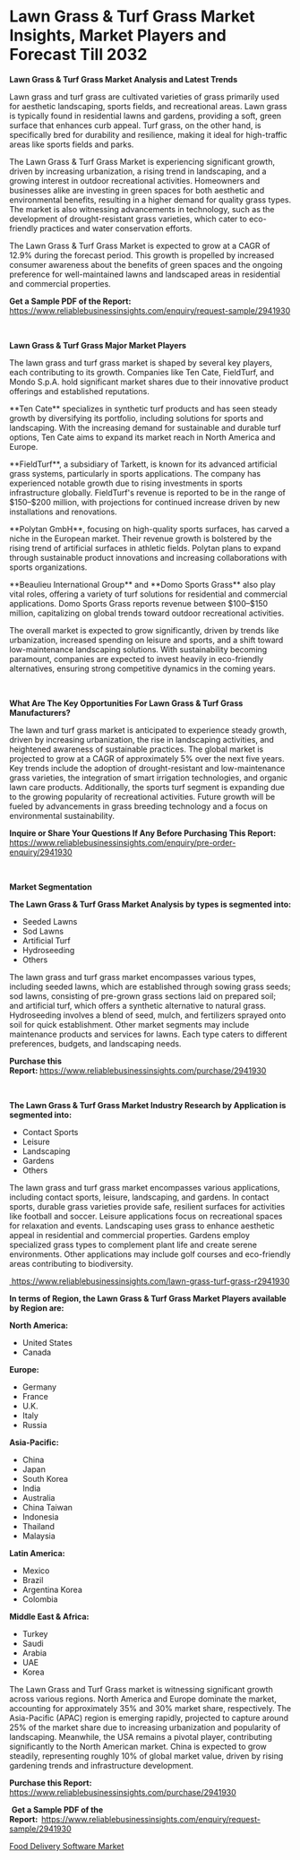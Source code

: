 <p><h1>Lawn Grass & Turf Grass Market Insights, Market Players and Forecast Till 2032</h1></p><p><strong>Lawn Grass & Turf Grass Market Analysis and Latest Trends</strong></p>
<p><p>Lawn grass and turf grass are cultivated varieties of grass primarily used for aesthetic landscaping, sports fields, and recreational areas. Lawn grass is typically found in residential lawns and gardens, providing a soft, green surface that enhances curb appeal. Turf grass, on the other hand, is specifically bred for durability and resilience, making it ideal for high-traffic areas like sports fields and parks.</p><p>The Lawn Grass & Turf Grass Market is experiencing significant growth, driven by increasing urbanization, a rising trend in landscaping, and a growing interest in outdoor recreational activities. Homeowners and businesses alike are investing in green spaces for both aesthetic and environmental benefits, resulting in a higher demand for quality grass types. The market is also witnessing advancements in technology, such as the development of drought-resistant grass varieties, which cater to eco-friendly practices and water conservation efforts.</p><p>The Lawn Grass & Turf Grass Market is expected to grow at a CAGR of 12.9% during the forecast period. This growth is propelled by increased consumer awareness about the benefits of green spaces and the ongoing preference for well-maintained lawns and landscaped areas in residential and commercial properties.</p></p>
<p><strong>Get a Sample PDF of the Report:&nbsp;</strong> <a href="https://www.reliablebusinessinsights.com/enquiry/request-sample/2941930?utm_campaign=3074&utm_medium=2&utm_source=Github&utm_content=ia&utm_term=15032025&utm_id=lawn-grass-turf-grass">https://www.reliablebusinessinsights.com/enquiry/request-sample/2941930</a></p>
<p>&nbsp;</p>
<p><strong>Lawn Grass & Turf Grass Major Market Players</strong></p>
<p><p>The lawn grass and turf grass market is shaped by several key players, each contributing to its growth. Companies like Ten Cate, FieldTurf, and Mondo S.p.A. hold significant market shares due to their innovative product offerings and established reputations.</p><p>**Ten Cate** specializes in synthetic turf products and has seen steady growth by diversifying its portfolio, including solutions for sports and landscaping. With the increasing demand for sustainable and durable turf options, Ten Cate aims to expand its market reach in North America and Europe.</p><p>**FieldTurf**, a subsidiary of Tarkett, is known for its advanced artificial grass systems, particularly in sports applications. The company has experienced notable growth due to rising investments in sports infrastructure globally. FieldTurf's revenue is reported to be in the range of $150–$200 million, with projections for continued increase driven by new installations and renovations.</p><p>**Polytan GmbH**, focusing on high-quality sports surfaces, has carved a niche in the European market. Their revenue growth is bolstered by the rising trend of artificial surfaces in athletic fields. Polytan plans to expand through sustainable product innovations and increasing collaborations with sports organizations.</p><p>**Beaulieu International Group** and **Domo Sports Grass** also play vital roles, offering a variety of turf solutions for residential and commercial applications. Domo Sports Grass reports revenue between $100–$150 million, capitalizing on global trends toward outdoor recreational activities.</p><p>The overall market is expected to grow significantly, driven by trends like urbanization, increased spending on leisure and sports, and a shift toward low-maintenance landscaping solutions. With sustainability becoming paramount, companies are expected to invest heavily in eco-friendly alternatives, ensuring strong competitive dynamics in the coming years.</p></p>
<p>&nbsp;</p>
<p><strong>What Are The Key Opportunities For Lawn Grass & Turf Grass Manufacturers?</strong></p>
<p><p>The lawn and turf grass market is anticipated to experience steady growth, driven by increasing urbanization, the rise in landscaping activities, and heightened awareness of sustainable practices. The global market is projected to grow at a CAGR of approximately 5% over the next five years. Key trends include the adoption of drought-resistant and low-maintenance grass varieties, the integration of smart irrigation technologies, and organic lawn care products. Additionally, the sports turf segment is expanding due to the growing popularity of recreational activities. Future growth will be fueled by advancements in grass breeding technology and a focus on environmental sustainability.</p></p>
<p><strong>Inquire or Share Your Questions If Any Before Purchasing This Report:</strong> <a href="https://www.reliablebusinessinsights.com/enquiry/pre-order-enquiry/2941930?utm_campaign=3074&utm_medium=2&utm_source=Github&utm_content=ia&utm_term=15032025&utm_id=lawn-grass-turf-grass">https://www.reliablebusinessinsights.com/enquiry/pre-order-enquiry/2941930</a></p>
<p>&nbsp;</p>
<p><strong>Market Segmentation</strong></p>
<p><strong>The Lawn Grass & Turf Grass Market Analysis by types is segmented into:</strong></p>
<p><ul><li>Seeded Lawns</li><li>Sod Lawns</li><li>Artificial Turf</li><li>Hydroseeding</li><li>Others</li></ul></p>
<p><p>The lawn grass and turf grass market encompasses various types, including seeded lawns, which are established through sowing grass seeds; sod lawns, consisting of pre-grown grass sections laid on prepared soil; and artificial turf, which offers a synthetic alternative to natural grass. Hydroseeding involves a blend of seed, mulch, and fertilizers sprayed onto soil for quick establishment. Other market segments may include maintenance products and services for lawns. Each type caters to different preferences, budgets, and landscaping needs.</p></p>
<p><strong>Purchase this Report:&nbsp;</strong><a href="https://www.reliablebusinessinsights.com/purchase/2941930?utm_campaign=3074&utm_medium=2&utm_source=Github&utm_content=ia&utm_term=15032025&utm_id=lawn-grass-turf-grass">https://www.reliablebusinessinsights.com/purchase/2941930</a></p>
<p>&nbsp;</p>
<p><strong>The Lawn Grass & Turf Grass Market Industry Research by Application is segmented into:</strong></p>
<p><ul><li>Contact Sports</li><li>Leisure</li><li>Landscaping</li><li>Gardens</li><li>Others</li></ul></p>
<p><p>The lawn grass and turf grass market encompasses various applications, including contact sports, leisure, landscaping, and gardens. In contact sports, durable grass varieties provide safe, resilient surfaces for activities like football and soccer. Leisure applications focus on recreational spaces for relaxation and events. Landscaping uses grass to enhance aesthetic appeal in residential and commercial properties. Gardens employ specialized grass types to complement plant life and create serene environments. Other applications may include golf courses and eco-friendly areas contributing to biodiversity.</p></p>
<p><a href="https://www.reliablebusinessinsights.com/lawn-grass-turf-grass-r2941930?utm_campaign=3074&utm_medium=2&utm_source=Github&utm_content=ia&utm_term=15032025&utm_id=lawn-grass-turf-grass">&nbsp;https://www.reliablebusinessinsights.com/lawn-grass-turf-grass-r2941930</a></p>
<p><strong>In terms of Region, the Lawn Grass & Turf Grass Market Players available by Region are:</strong></p>
<p>
    <p> <strong> North America: </strong>
        <ul>
            <li>United States</li>
            <li>Canada</li>
        </ul>
        </p> 
    <p> <strong> Europe: </strong>
        <ul>
            <li>Germany</li>
            <li>France</li>
            <li>U.K.</li>
            <li>Italy</li>
            <li>Russia</li>
        </ul>
        </p> 
    <p> <strong> Asia-Pacific: </strong>
        <ul>
            <li>China</li>
            <li>Japan</li>
            <li>South Korea</li>
            <li>India</li>
            <li>Australia</li>
            <li>China Taiwan</li>
            <li>Indonesia</li>
            <li>Thailand</li>
            <li>Malaysia</li>
        </ul>
        </p> 
    <p> <strong> Latin America: </strong>
        <ul>
            <li>Mexico</li>
            <li>Brazil</li>
            <li>Argentina Korea</li>
            <li>Colombia</li>
        </ul>
        </p> 
    <p> <strong> Middle East & Africa: </strong>
        <ul>
            <li>Turkey</li>
            <li>Saudi</li>
            <li>Arabia</li>
            <li>UAE</li>
            <li>Korea</li>
        </ul>
    </p>
    </p>
<p><p>The Lawn Grass and Turf Grass market is witnessing significant growth across various regions. North America and Europe dominate the market, accounting for approximately 35% and 30% market share, respectively. The Asia-Pacific (APAC) region is emerging rapidly, projected to capture around 25% of the market share due to increasing urbanization and popularity of landscaping. Meanwhile, the USA remains a pivotal player, contributing significantly to the North American market. China is expected to grow steadily, representing roughly 10% of global market value, driven by rising gardening trends and infrastructure development.</p></p>
<p><strong>Purchase this Report: </strong><a href="https://www.reliablebusinessinsights.com/purchase/2941930?utm_campaign=3074&utm_medium=2&utm_source=Github&utm_content=ia&utm_term=15032025&utm_id=lawn-grass-turf-grass">https://www.reliablebusinessinsights.com/purchase/2941930</a></p>
<p>&nbsp;<strong>Get a Sample PDF of the Report:&nbsp;&nbsp;</strong><a href="https://www.reliablebusinessinsights.com/enquiry/request-sample/2941930?utm_campaign=3074&utm_medium=2&utm_source=Github&utm_content=ia&utm_term=15032025&utm_id=lawn-grass-turf-grass">https://www.reliablebusinessinsights.com/enquiry/request-sample/2941930</a></p>
<p><strong></strong></p>
<p><p><a href="https://github.com/mohmodsiason/Market-Research-Report-List-1/blob/main/food-delivery-software-market.md?utm_campaign=3074&utm_medium=2&utm_source=Github&utm_content=ia&utm_term=15032025&utm_id=lawn-grass-turf-grass">Food Delivery Software Market</a></p></p>
